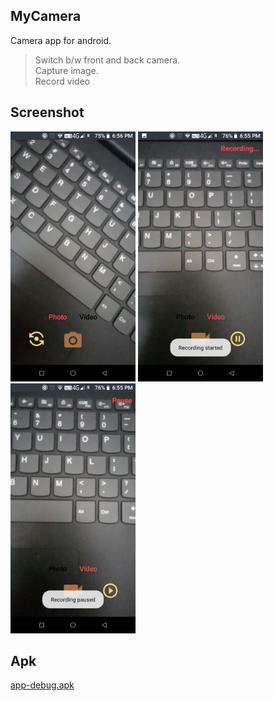 ## **MyCamera**
Camera app for android.<br>
> Switch b/w front and back camera.<br>
> Capture image.<br>
> Record video

## **Screenshot**
<img src="src/screenshot_1.png" width=200 height=400/>  <img src="src/screenshot_2.png" width=200 height=400/> <img src="src/screenshot_3.png" width=200 height=400/>

## **Apk**
[app-debug.apk](src/app-debug.apk?raw=true)
